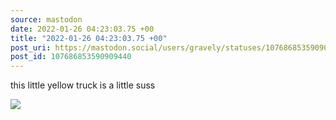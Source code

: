 ```yaml
---
source: mastodon
date: 2022-01-26 04:23:03.75 +00
title: "2022-01-26 04:23:03.75 +00"
post_uri: https://mastodon.social/users/gravely/statuses/107686853590909440
post_id: 107686853590909440
---
```

this little yellow truck is a little suss


![](/images/107686853524501087.jpg)

